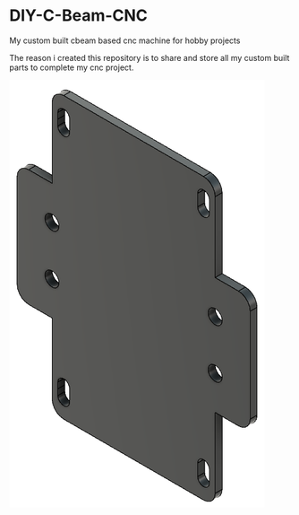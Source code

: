 # DIY-C-Beam-CNC
My custom built cbeam based cnc machine for hobby projects

The reason i created this repository is to share and store all my custom built parts to complete my cnc project.

<img src="spindle-mount-adapter-plate.png"/>
